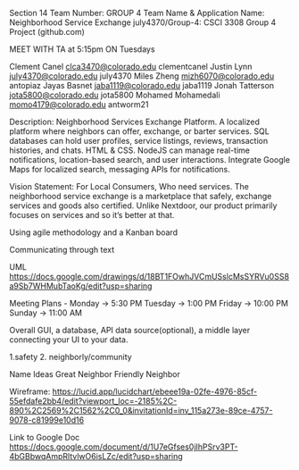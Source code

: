 Section 14
Team Number: GROUP 4 
Team Name & Application Name: Neighborhood Service Exchange
july4370/Group-4: CSCI 3308 Group 4 Project (github.com)

MEET WITH TA at 5:15pm ON Tuesdays

Clement Canel clca3470@colorado.edu clementcanel
Justin Lynn july4370@colorado.edu july4370
Miles Zheng mizh6070@colorado.edu antopiaz
Jayas Basnet jaba1119@colorado.edu jaba1119
Jonah Tatterson jota5800@colorado.edu jota5800 
Mohamed Mohamedali momo4179@colorado.edu antworm21

Description: Neighborhood Services Exchange Platform. A localized platform where neighbors can offer, exchange, or barter services. SQL databases can hold user profiles, service listings, reviews, transaction histories, and chats. HTML & CSS. NodeJS can manage real-time notifications, location-based search, and user interactions. Integrate Google Maps for localized search, messaging APIs for notifications.


Vision Statement: For Local Consumers, Who need services. The neighborhood service exchange is a marketplace that safely, exchange services and goods also certified. Unlike Nextdoor, our product primarily focuses on services and so it’s better at that.

Using agile methodology and a Kanban board

Communicating through text

UML
https://docs.google.com/drawings/d/18BT1FOwhJVCmUSslcMsSYRVu0SS8a9Sb7WHMubTaoKg/edit?usp=sharing 

Meeting Plans - 
Monday  → 5:30 PM
Tuesday → 1:00 PM
Friday → 10:00 PM
Sunday → 11:00 AM




Overall
 GUI, a database, API data source(optional), a middle layer connecting your UI to your data.

1.safety 
2. neighborly/community

Name Ideas
Great Neighbor
Friendly Neighbor

Wireframe:
https://lucid.app/lucidchart/ebeee19a-02fe-4976-85cf-55efdafe2bb4/edit?viewport_loc=-2185%2C-890%2C2569%2C1562%2C0_0&invitationId=inv_115a273e-89ce-4757-9078-c81999e10d16

Link to Google Doc 
https://docs.google.com/document/d/1U7eGfses0jIhPSrv3PT-4bGBbwqAmpRltvlwO6isLZc/edit?usp=sharing

